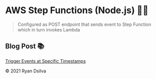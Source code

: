 # AWS Step Functions (Node.js) :man_technologist:

> Configured as POST endpoint that sends event to Step Function which in turn invokes Lambda

## Blog Post :books:

[Trigger Events at Specific Timestamps](https://medium.com/@ryan.dsilva/trigger-events-at-a-specific-timestamp-2527f9336128)

&copy; 2021 Ryan Dsilva
